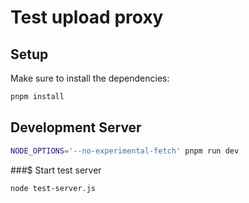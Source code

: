 # Test upload proxy

## Setup

Make sure to install the dependencies:

```bash
pnpm install
```

## Development Server

```bash
NODE_OPTIONS='--no-experimental-fetch' pnpm run dev
```

###$ Start test server

```bash
node test-server.js
```


